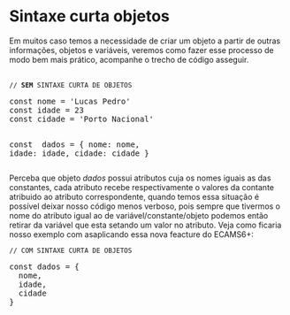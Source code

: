 <h1> Sintaxe curta objetos </h1>

<p>Em muitos caso temos a necessidade de criar um objeto a partir de outras informações, objetos e variáveis, veremos como fazer esse processo de modo bem mais prático, acompanhe o trecho de código asseguir.
</p>

<br><code>// <b>SEM</b> SINTAXE CURTA DE OBJETOS </code><br>

<div><pre>
const nome = 'Lucas Pedro'
const idade = 23
const cidade = 'Porto Nacional'

<span style="text-color={}">const </span> dados = {
  nome: nome,
  idade: idade,
  cidade: cidade
}
</pre></div>

<p>Perceba que objeto <em>dados</em> possui atributos cuja os nomes iguais as das constantes, cada atributo recebe respectivamente o valores da contante atribuido ao atributo correspondente, quando temos essa situação é possível deixar nosso código menos verboso, pois sempre que tivermos o nome do atributo igual ao de variável/constante/objeto podemos então retirar da variável que esta setando um valor no atributo. Veja como ficaria nosso exemplo com asaplicando essa nova feacture do ECAMS6+:
</p>

<code>// COM SINTAXE CURTA DE OBJETOS</code>
<div><pre>
const dados = {
  nome,
  idade,
  cidade
}
</div></pre>